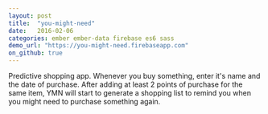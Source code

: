 ```yaml
---
layout: post
title:  "you-might-need"
date:   2016-02-06
categories: ember ember-data firebase es6 sass
demo_url: "https://you-might-need.firebaseapp.com"
on_github: true
---
```


Predictive shopping app. Whenever you buy something, enter it's name and the date of purchase. After adding at least 2 points of purchase for the same item, YMN will start to generate a shopping list to remind you when you might need to purchase something again.

<!-- end -->
